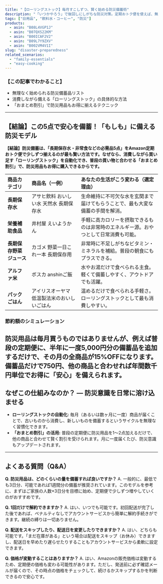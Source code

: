 ```yaml
---
title: "【ローリングストック】毎月すこしずつ、賢く始める防災備蓄術"
description: "「いつかやろう」で後回しにしがちな防災対策。定期おトク便を使えば、無理なく、無駄なく、そしてお得に「もしもの備え」を万全にできます。毎月届く安心の仕組みを解説します。"
tags: ["日用品", "飲料水・コーヒー", "防災"]
products:
  - asin: "B08L4VGP1J"
  - asin: "B07QXS22KM"
  - asin: "B00ICAF2V2"
  - asin: "B09L7Y9ZXV"
  - asin: "B002VM4V1I"
slug: "disaster-preparedness"
related_scenarios:
  - "family-essentials"
  - "easy-cooking"
---
```

### 【この記事でわかること】
- 無理なく始められる防災備蓄品リスト
- 消費しながら備える「ローリングストック」の具体的な方法
- 「おまとめ割引」で防災用品もお得に揃えるテクニック
---
## 【結論】この5点で安心を備蓄！「もしも」に備える防災モデル
**【結論】防災備蓄は、「長期保存水・非常食などの必需品5点」をAmazon定期おトク便で少しずつ揃えるのが最も賢い方法です。なぜなら、消費しながら買い足す「ローリングストック」を自動化でき、普段の買い物と合わせる「おまとめ割引」で、防災用品もお得に購入できるからです。**

| 商品カテゴリ | 商品名（一例） | あなたの生活がこう変わる（選定理由） |
| :--- | :--- | :--- |
| **長期保存水** | アサヒ飲料 おいしい水 天然水 長期保存水 | 生命維持に不可欠な水を玄関まで届けてもらうことで、最も大変な備蓄の手間を解消。|
| **栄養補助食品** | 井村屋 えいようかん | 手軽に高カロリーを摂取できるものは非常時のエネルギー源。おやつとして日常消費も可能。|
| **長期保存野菜ジュース**| カゴメ 野菜一日これ一本 長期保存用 | 非常時に不足しがちなビタミン・ミネラルを補給。普段の朝食にもプラスできる。|
| **アルファ米** | ボスカ anshinご飯 | 水やお湯だけで食べられる主食。軽くて備蓄しやすく、アウトドアでも活躍。|
| **パックごはん** | アイリスオーヤマ 低温製法米のおいしいごはん | 温めるだけで食べられる手軽さ。ローリングストックとして最も消費しやすい。|

### 節約額のシミュレーション
防災用品は毎月買うものではありませんが、例えば**普段の定期便に、半年に一度5,000円分の備蓄品を追加**するだけで、その月の**全商品が15%OFF**になります。備蓄品だけで**750円**、他の商品と合わせれば**年間数千円単位**でお得に「安心」を備えられます。
---
## なぜこの仕組みなのか？ ― 防災意識を日常に溶け込ませる
- **ローリングストックの自動化:** 毎月（あるいは数ヶ月に一度）商品が届くことで、古いものから消費し、新しいものを備蓄するというサイクルを無理なく習慣化できます。
- **「おまとめ割引」の活用:** 普段の定期便に防災用品を1〜2点加えるだけで、他の商品と合わせて賢く割引を受けられます。月に一度届くたび、防災意識もアップデートされます。
---
## よくある質問（Q&A）
**Q. 防災用品は、どのくらいの量を備蓄すれば良いですか？**
A. 一般的に、最低でも3日分、可能であれば1週間分の備蓄が推奨されています。このモデルを参考に、まずはご家族の人数×3日分を目標に始め、定期便で少しずつ増やしていくのがおすすめです。

**Q. 1回だけで解約できますか？**
A. はい、いつでも可能です。初回配送が完了した後であれば、ペナルティなしでアカウントサービスから簡単に解約手続きができます。継続の縛りは一切ありません。

**Q. 配送をスキップしたり、配送日を変更したりできますか？**
A. はい、どちらも可能です。「まだ在庫がある」という場合は配送をスキップ（お休み）できますし、配送日を早めたり遅らせたりすることもアカウントサービスから柔軟に設定できます。

**Q. 価格が変動することはありますか？**
A. はい、Amazonの販売価格は変動するため、定期便の価格も変わる可能性があります。ただし、発送前に必ず確認メールが届くので、その時点の価格をチェックして、続けるかスキップするかを判断できるので安心です。